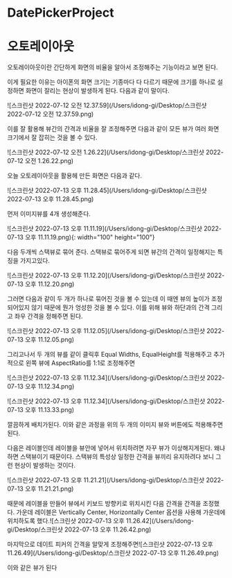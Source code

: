 # DatePickerProject

# 오토레이아웃

오토레이아웃이란 간단하게 화면의 비율을 알아서 조정해주는 기능이라고 보면 된다.

이게 필요한 이유는 아이폰의 화면 크기는 기종마다 다 다르기 때문에 크기를 하나로 설정하면 화면이 잘리는 현상이 발생하게 된다. 다음과 같이 말이다.

![스크린샷 2022-07-12 오전 12.37.59](/Users/idong-gi/Desktop/스크린샷 2022-07-12 오전 12.37.59.png)

이를 잘 활용해 뷰간의 간격과 비율을 잘 조정해주면 다음과 같이 모든 뷰가 여러 화면 크기에서 잘 잡히는 것을 볼 수 있다.



![스크린샷 2022-07-12 오전 1.26.22](/Users/idong-gi/Desktop/스크린샷 2022-07-12 오전 1.26.22.png)



오늘 오토레이아웃을 활용헤 만든 화면은 다음과 같다.

![스크린샷 2022-07-13 오후 11.28.45](/Users/idong-gi/Desktop/스크린샷 2022-07-13 오후 11.28.45.png)



먼저 이미지뷰를 4개 생성해준다.

![스크린샷 2022-07-13 오후 11.11.19](/Users/idong-gi/Desktop/스크린샷 2022-07-13 오후 11.11.19.png){: width="100" height="100"}

다음 두개씩 스택뷰로 묶어 준다. 스택뷰로 묶어주게 되면 뷰간의 간격이 일정해지는 특징을 가지고있다.

![스크린샷 2022-07-13 오후 11.12.20](/Users/idong-gi/Desktop/스크린샷 2022-07-13 오후 11.12.20.png)

그러면 다음과 같이 두 개가 하나로 묶어진 것을 볼 수 있는데 이 때엔 뷰의 높이가 조정되어있지 않기 때문에 뭔가 엉성한 것을 볼 수 있다. 이를 위해 뷰와 하단과의 간격 그리고 좌우 간격을 정해주면 된다.

![스크린샷 2022-07-13 오후 11.12.05](/Users/idong-gi/Desktop/스크린샷 2022-07-13 오후 11.12.05.png)

그리고나서 두 개의 뷰를 같이 클릭후 Equal Widths, EqualHeight를 적용해주고 추가적으로 왼쪽 뷰에 AspectRatio를 1:1로 조정해주면 

![스크린샷 2022-07-13 오후 11.12.34](/Users/idong-gi/Desktop/스크린샷 2022-07-13 오후 11.12.34.png)

![스크린샷 2022-07-13 오후 11.12.34](/Users/idong-gi/Desktop/스크린샷 2022-07-13 오후 11.13.33.png)

깔끔하게 배치가된다. 이와 같은 과정을 위의 두 개의 이미지 뷰와 버튼에도 적용해주면 된다.

다음은 레이블인데 레이블을 뷰안에 넣어서 위치하려면 자꾸 뷰가 이상해지게된다. 왜냐하면 스택뷰이기 때문이다. 스택뷰의 특성상 일정한 간격을 뷰끼리 유지하려다 보니 그런 현상이 발생하는 것이다.

![스크린샷 2022-07-13 오후 11.21.21](/Users/idong-gi/Desktop/스크린샷 2022-07-13 오후 11.21.21.png)

때문에 레이블을 만들어 뷰에서 키보드 방향키로 위치시킨 다음 간격을 간격을 조정했다. 가운데 레이블은 Vertically Center, Horizontally Center 옵션을 사용해 가운데에 위치하도록 했다.![스크린샷 2022-07-13 오후 11.26.42](/Users/idong-gi/Desktop/스크린샷 2022-07-13 오후 11.26.42.png)

마지막으로 데이트 피커의 간격을 알맞게 조정해주면![스크린샷 2022-07-13 오후 11.26.49](/Users/idong-gi/Desktop/스크린샷 2022-07-13 오후 11.26.49.png)

이와 같은 뷰가 된다
